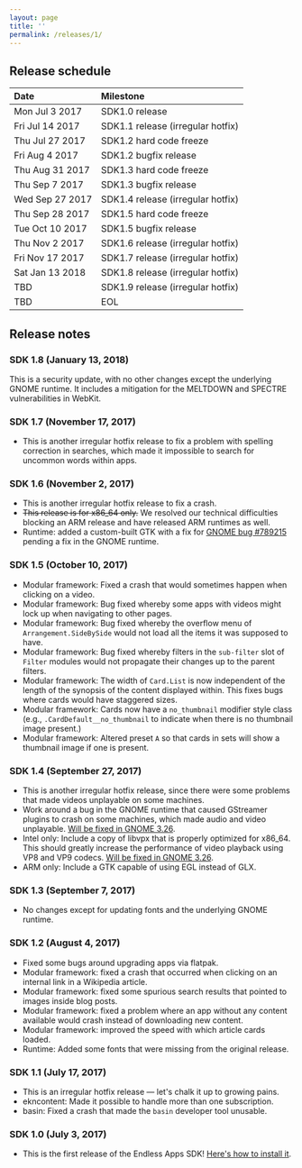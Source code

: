 ```yaml
---
layout: page
title: ''
permalink: /releases/1/
---
```


## Release schedule ##

| Date            | Milestone
|:----------------|:---------
| Mon Jul 3 2017  | SDK1.0 release
| Fri Jul 14 2017 | SDK1.1 release (irregular hotfix)
| Thu Jul 27 2017 | SDK1.2 hard code freeze
| Fri Aug 4 2017  | SDK1.2 bugfix release
| Thu Aug 31 2017 | SDK1.3 hard code freeze
| Thu Sep 7 2017  | SDK1.3 bugfix release
| Wed Sep 27 2017 | SDK1.4 release (irregular hotfix)
| Thu Sep 28 2017 | SDK1.5 hard code freeze
| Tue Oct 10 2017 | SDK1.5 bugfix release
| Thu Nov 2 2017  | SDK1.6 release (irregular hotfix)
| Fri Nov 17 2017 | SDK1.7 release (irregular hotfix)
| Sat Jan 13 2018 | SDK1.8 release (irregular hotfix)
| TBD             | SDK1.9 release (irregular hotfix)
| TBD             | EOL

## Release notes ##

### SDK 1.8 (January 13, 2018) ###

This is a security update, with no other changes except the underlying GNOME runtime. It includes a mitigation for the MELTDOWN and SPECTRE vulnerabilities in WebKit.

### SDK 1.7 (November 17, 2017) ###

- This is another irregular hotfix release to fix a problem with spelling correction in searches, which made it impossible to search for uncommon words within apps.

### SDK 1.6 (November 2, 2017) ###

- This is another irregular hotfix release to fix a crash.
- ~~This release is for x86_64 only.~~ We resolved our technical difficulties blocking an ARM release and have released ARM runtimes as well.
- Runtime: added a custom-built GTK with a fix for [GNOME bug #789215][3] pending a fix in the GNOME runtime.

### SDK 1.5 (October 10, 2017) ###

- Modular framework: Fixed a crash that would sometimes happen when clicking on a video.
- Modular framework: Bug fixed whereby some apps with videos might lock up when navigating to other pages.
- Modular framework: Bug fixed whereby the overflow menu of `Arrangement.SideBySide` would not load all the items it was supposed to have.
- Modular framework: Bug fixed whereby filters in the `sub-filter` slot of `Filter` modules would not propagate their changes up to the parent filters.
- Modular framework: The width of `Card.List` is now independent of the length of the synopsis of the content displayed within. This fixes bugs where cards would have staggered sizes.
- Modular framework: Cards now have a `no_thumbnail` modifier style class (e.g., `.CardDefault__no_thumbnail` to indicate when there is no thumbnail image present.)
- Modular framework: Altered preset `A` so that cards in sets will show a thumbnail image if one is present.

### SDK 1.4 (September 27, 2017) ###

- This is another irregular hotfix release, since there were some problems that made videos unplayable on some machines.
- Work around a bug in the GNOME runtime that caused GStreamer plugins to crash on some machines, which made audio and video unplayable. [Will be fixed in GNOME 3.26][1].
- Intel only: Include a copy of libvpx that is properly optimized for x86_64. This should greatly increase the performance of video playback using VP8 and VP9 codecs. [Will be fixed in GNOME 3.26][2].
- ARM only: Include a GTK capable of using EGL instead of GLX.

### SDK 1.3 (September 7, 2017) ###

- No changes except for updating fonts and the underlying GNOME runtime.

### SDK 1.2 (August 4, 2017) ###

- Fixed some bugs around upgrading apps via flatpak.
- Modular framework: fixed a crash that occurred when clicking on an internal link in a Wikipedia article.
- Modular framework: fixed some spurious search results that pointed to images inside blog posts.
- Modular framework: fixed a problem where an app without any content available would crash instead of downloading new content.
- Modular framework: improved the speed with which article cards loaded.
- Runtime: Added some fonts that were missing from the original release.

### SDK 1.1 (July 17, 2017) ###

- This is an irregular hotfix release &mdash; let's chalk it up to growing pains.
- ekncontent: Made it possible to handle more than one subscription.
- basin: Fixed a crash that made the `basin` developer tool unusable.

### SDK 1.0 (July 3, 2017) ###

- This is the first release of the Endless Apps SDK! [Here's how to install it](/eos-knowledge-lib/contributing#flatpak-runtime).

[1]: https://git.gnome.org/browse/gnome-sdk-images/commit/?h=gnome-3-26&id=2b1dc1b1ad84bddc932da2395a96d5a7e4c4fad0
[2]: https://github.com/flatpak/freedesktop-sdk-base/pull/9
[3]: https://bugzilla.gnome.org/show_bug.cgi?id=789215
